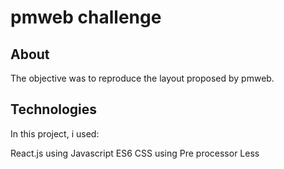 # pmweb challenge

## About  
The objective was to reproduce the layout proposed by pmweb. 

## Technologies  
In this project, i used:

React.js using Javascript ES6
CSS using Pre processor Less